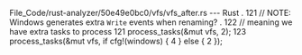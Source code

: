 File_Code/rust-analyzer/50e49e0bc0/vfs/vfs_after.rs --- Rust
  .                                                                                                                                                          121     // NOTE: Windows generates extra `Write` events when renaming?
  .                                                                                                                                                          122     // meaning we have extra tasks to process
121     process_tasks(&mut vfs, 2);                                                                                                                          123     process_tasks(&mut vfs, if cfg!(windows) { 4 } else { 2 });

